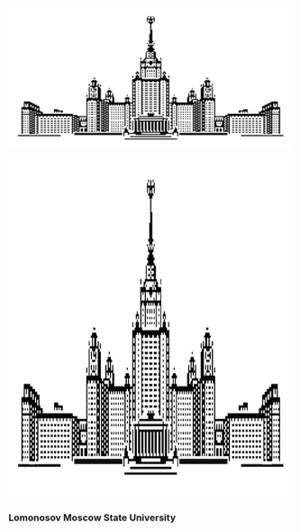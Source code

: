 ![](https://github.com/nizov-as/CMC-MSU-Practice/blob/main/logo.png)

<img src="https://github.com/nizov-as/CMC-MSU-Practice/blob/main/logo.png" width="1200" height="600">

### Lomonosov Moscow State University


